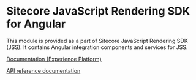 # Sitecore JavaScript Rendering SDK for Angular

This module is provided as a part of Sitecore JavaScript Rendering SDK (JSS). It contains Angular integration components and services for JSS.

<!---
@TODO: Update to next version docs before release
-->
[Documentation (Experience Platform)](https://doc.sitecore.com/xp/en/developers/hd/22/sitecore-headless-development/sitecore-javascript-rendering-sdk--jss--for-angular.html)

[API reference documentation](/ref-docs/sitecore-jss-angular/)
